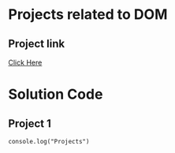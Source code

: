 # Projects related to DOM

## Project link

[Click Here](https://stackblitz.com/edit/dom-project-chaiaurcode?file=.vscode%2Fsettings.json)

# Solution Code

## Project 1

```
console.log("Projects")
```